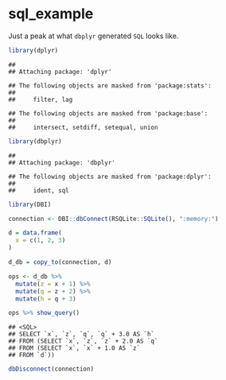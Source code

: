 sql\_example
================

Just a peak at what `dbplyr` generated `SQL` looks like.

``` r
library(dplyr)
```

    ## 
    ## Attaching package: 'dplyr'

    ## The following objects are masked from 'package:stats':
    ## 
    ##     filter, lag

    ## The following objects are masked from 'package:base':
    ## 
    ##     intersect, setdiff, setequal, union

``` r
library(dbplyr)
```

    ## 
    ## Attaching package: 'dbplyr'

    ## The following objects are masked from 'package:dplyr':
    ## 
    ##     ident, sql

``` r
library(DBI)

connection <- DBI::dbConnect(RSQLite::SQLite(), ":memory:")
```

``` r
d = data.frame(
  x = c(1, 2, 3)
)

d_db = copy_to(connection, d)

ops <- d_db %>%
  mutate(z = x + 1) %>%
  mutate(q = z + 2) %>%
  mutate(h = q + 3)
```

``` r
ops %>% show_query()
```

    ## <SQL>
    ## SELECT `x`, `z`, `q`, `q` + 3.0 AS `h`
    ## FROM (SELECT `x`, `z`, `z` + 2.0 AS `q`
    ## FROM (SELECT `x`, `x` + 1.0 AS `z`
    ## FROM `d`))

``` r
dbDisconnect(connection)
```

